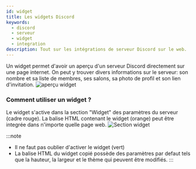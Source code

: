 ```yaml
---
id: widget
title: Les widgets Discord
keywords:
  - discord
  - serveur
  - widget
  - integration
description: Tout sur les intégrations de serveur Discord sur le web.
---
```

Un widget permet d'avoir un aperçu d'un serveur Discord directement sur une page internet. On peut y trouver divers informations sur le serveur: son nombre et sa liste de membres, ses salons, sa photo de profil et son lien d'invitation. 
![aperçu widget](https://i.discord.fr/JtbZ.png)


### Comment utiliser un widget ?

Le widget s'active dans la section "Widget" des paramètres du serveur (cadre rouge). La balise HTML contenant le widget (orange) peut être integrée dans n'importe quelle page web.
![Section widget](https://i.discord.fr/LmPt.pngg)

:::note
- Il ne faut pas oublier d'activer le widget (vert)
- La balise HTML du widget copié possède des paramètres par defaut tels que la hauteur, la largeur et le thème qui peuvent être modifiés.
:::
